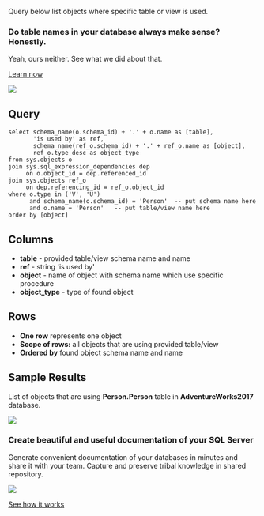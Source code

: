 Query below list objects where specific table or view is used.

### Do table names in your database always make sense? Honestly.

Yeah, ours neither. See what we did about that.

[Learn now](https://dataedo.com/blog/confused-when-trying-to-work-with-databases?cta=kb-query-table-names)

[![](https://dataedo.com/asset/img/markdown/docs/test-article/edca6a29318bb7640068f5c69a5af4ba.png#center)](https://dataedo.com/blog/confused-when-trying-to-work-with-databases?cta=kb-query-table-names)

## Query

```
select schema_name(o.schema_id) + '.' + o.name as [table],
       'is used by' as ref,
       schema_name(ref_o.schema_id) + '.' + ref_o.name as [object],
       ref_o.type_desc as object_type
from sys.objects o
join sys.sql_expression_dependencies dep
     on o.object_id = dep.referenced_id
join sys.objects ref_o
     on dep.referencing_id = ref_o.object_id
where o.type in ('V', 'U')
      and schema_name(o.schema_id) = 'Person'  -- put schema name here
      and o.name = 'Person'   -- put table/view name here
order by [object]
```

## Columns

-   **table** - provided table/view schema name and name
-   **ref** - string 'is used by'
-   **object** - name of object with schema name which use specific procedure
-   **object\_type** - type of found object

## Rows

-   **One row** represents one object
-   **Scope of rows:** all objects that are using provided table/view
-   **Ordered by** found object schema name and name

## Sample Results

List of objects that are using **Person.Person** table in **AdventureWorks2017** database.

![](https://dataedo.com/asset/img/kb/query/sql-server/find_where_table_used.png)

### Create beautiful and useful documentation of your SQL Server

Generate convenient documentation of your databases in minutes and share it with your team. Capture and preserve tribal knowledge in shared repository.

[![](https://dataedo.com/asset/img/markdown/docs/test-article/30c11fa4b210f11740f56e85ca8bf9c6.gif)](https://demo.dataedo.com/)

[See how it works](https://demo.dataedo.com/)